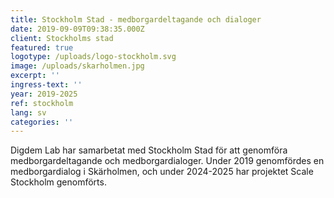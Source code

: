 ```yaml
---
title: Stockholm Stad - medborgardeltagande och dialoger
date: 2019-09-09T09:38:35.000Z
client: Stockholms stad
featured: true
logotype: /uploads/logo-stockholm.svg
image: /uploads/skarholmen.jpg
excerpt: ''
ingress-text: ''
year: 2019-2025
ref: stockholm
lang: sv
categories: ''
---
```


Digdem Lab har samarbetat med Stockholm Stad för att genomföra medborgardeltagande och medborgardialoger. Under 2019 genomfördes en medborgardialog i Skärholmen, och under 2024-2025 har projektet Scale Stockholm genomförts. 
